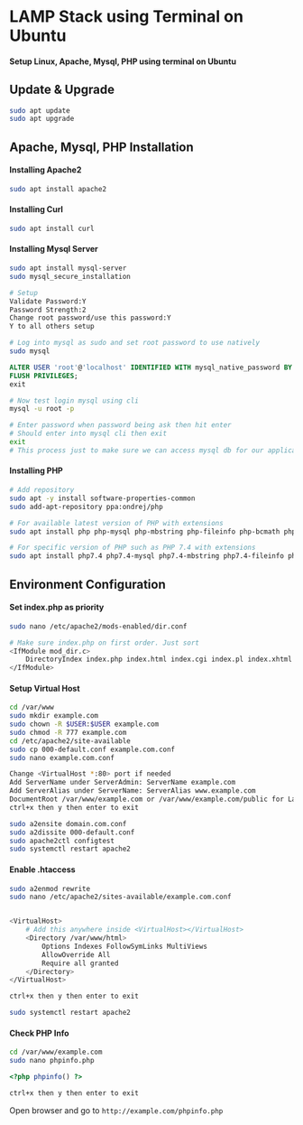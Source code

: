 # LAMP Stack using Terminal on Ubuntu
#### Setup Linux, Apache, Mysql, PHP using terminal on Ubuntu

## Update & Upgrade
```bash
sudo apt update
sudo apt upgrade
```

## Apache, Mysql, PHP Installation
#### Installing Apache2
```bash
sudo apt install apache2
```
#### Installing Curl
```bash
sudo apt install curl
```
#### Installing Mysql Server
```bash
sudo apt install mysql-server
sudo mysql_secure_installation

# Setup
Validate Password:Y
Password Strength:2
Change root password/use this password:Y
Y to all others setup

# Log into mysql as sudo and set root password to use natively
sudo mysql
```
``` sql
ALTER USER 'root'@'localhost' IDENTIFIED WITH mysql_native_password BY 'password';
FLUSH PRIVILEGES;
exit
```
``` bash
# Now test login mysql using cli
mysql -u root -p

# Enter password when password being ask then hit enter
# Should enter into mysql cli then exit
exit
# This process just to make sure we can access mysql db for our application later
```
#### Installing PHP

```bash
# Add repository
sudo apt -y install software-properties-common
sudo add-apt-repository ppa:ondrej/php

# For available latest version of PHP with extensions
sudo apt install php php-mysql php-mbstring php-fileinfo php-bcmath php-dom php-xml

# For specific version of PHP such as PHP 7.4 with extensions
sudo apt install php7.4 php7.4-mysql php7.4-mbstring php7.4-fileinfo php7.4-bcmath php7.4-dom php7.4-xml
```

## Environment Configuration
#### Set index.php as priority
```bash
sudo nano /etc/apache2/mods-enabled/dir.conf

# Make sure index.php on first order. Just sort
<IfModule mod_dir.c>
	DirectoryIndex index.php index.html index.cgi index.pl index.xhtml index.htm
</IfModule>
```
#### Setup Virtual Host
```bash
cd /var/www
sudo mkdir example.com
sudo chown -R $USER:$USER example.com
sudo chmod -R 777 example.com
cd /etc/apache2/site-available
sudo cp 000-default.conf example.com.conf
sudo nano example.com.conf

Change <VirtualHost *:80> port if needed
Add ServerName under ServerAdmin: ServerName example.com
Add ServerAlias under ServerName: ServerAlias www.example.com
DocumentRoot /var/www/example.com or /var/www/example.com/public for Laravel project
ctrl+x then y then enter to exit

sudo a2ensite domain.com.conf
sudo a2dissite 000-default.conf
sudo apache2ctl configtest
sudo systemctl restart apache2
```
#### Enable .htaccess
```bash
sudo a2enmod rewrite
sudo nano /etc/apache2/sites-available/example.com.conf


<VirtualHost>
	# Add this anywhere inside <VirtualHost></VirtualHost>
	<Directory /var/www/html>
		Options Indexes FollowSymLinks MultiViews
		AllowOverride All
		Require all granted
	</Directory>
</VirtualHost>

ctrl+x then y then enter to exit

sudo systemctl restart apache2
```
#### Check PHP Info
```bash
cd /var/www/example.com
sudo nano phpinfo.php
```
```php
<?php phpinfo() ?>
```
```bash
ctrl+x then y then enter to exit
```
Open browser and go to `http://example.com/phpinfo.php`
